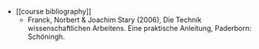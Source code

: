 - [[course bibliography]]
	- Franck, Norbert & Joachim Stary (2006), Die Technik wissenschaftlichen Arbeitens. Eine praktische Anleitung, Paderborn: Schöningh.